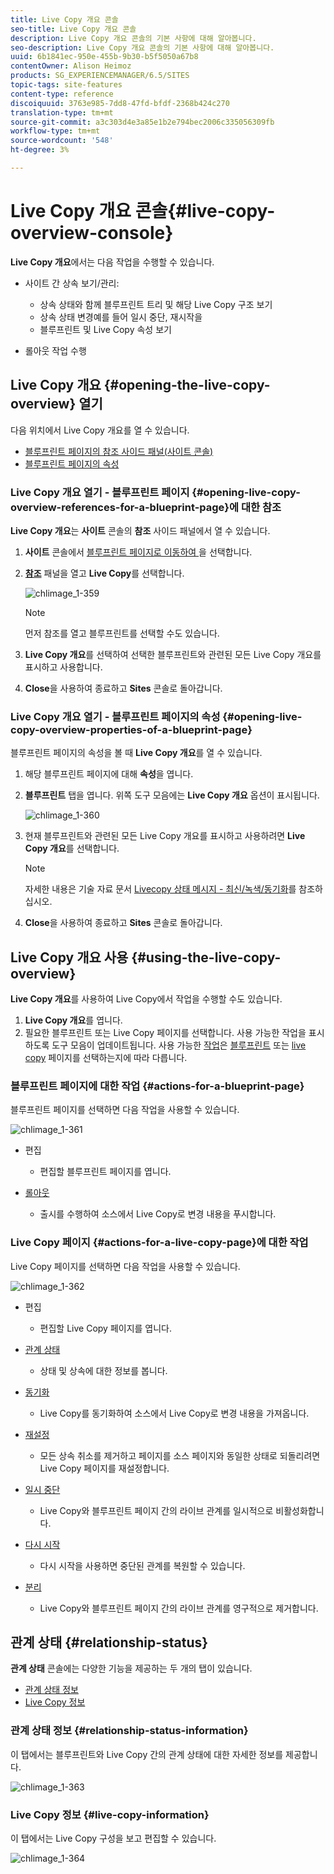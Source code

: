 ```yaml
---
title: Live Copy 개요 콘솔
seo-title: Live Copy 개요 콘솔
description: Live Copy 개요 콘솔의 기본 사항에 대해 알아봅니다.
seo-description: Live Copy 개요 콘솔의 기본 사항에 대해 알아봅니다.
uuid: 6b1841ec-950e-455b-9b30-b5f5050a67b8
contentOwner: Alison Heimoz
products: SG_EXPERIENCEMANAGER/6.5/SITES
topic-tags: site-features
content-type: reference
discoiquuid: 3763e985-7dd8-47fd-bfdf-2368b424c270
translation-type: tm+mt
source-git-commit: a3c303d4e3a85e1b2e794bec2006c335056309fb
workflow-type: tm+mt
source-wordcount: '548'
ht-degree: 3%

---
```



# Live Copy 개요 콘솔{#live-copy-overview-console}

**Live Copy 개요**&#x200B;에서는 다음 작업을 수행할 수 있습니다.

* 사이트 간 상속 보기/관리:

   * 상속 상태와 함께 블루프린트 트리 및 해당 Live Copy 구조 보기
   * 상속 상태 변경예를 들어 일시 중단, 재시작을
   * 블루프린트 및 Live Copy 속성 보기

* 롤아웃 작업 수행

## Live Copy 개요 {#opening-the-live-copy-overview} 열기

다음 위치에서 Live Copy 개요를 열 수 있습니다.

* [블루프린트 페이지의 참조 사이드 패널(사이트 콘솔)](#opening-live-copy-overview-references-for-a-blueprint-page)
* [블루프린트 페이지의 속성](#opening-live-copy-overview-properties-of-a-blueprint-page)

### Live Copy 개요 열기 - 블루프린트 페이지 {#opening-live-copy-overview-references-for-a-blueprint-page}에 대한 참조

**Live Copy 개요**&#x200B;는 **사이트** 콘솔의 **참조** 사이드 패널에서 열 수 있습니다.

1. **사이트** 콘솔에서 [블루프린트 페이지로 이동하여 ](/help/sites-authoring/basic-handling.md#viewing-and-selecting-resources)을 선택합니다.
1. **[참조](/help/sites-authoring/basic-handling.md#references)** 패널을 열고 **Live Copy**&#x200B;를 선택합니다.

   ![chlimage_1-359](assets/chlimage_1-359.png)

   >[!NOTE]
   >
   >먼저 참조를 열고 블루프린트를 선택할 수도 있습니다.

1. **Live Copy 개요**&#x200B;를 선택하여 선택한 블루프린트와 관련된 모든 Live Copy 개요를 표시하고 사용합니다.
1. **Close**&#x200B;을 사용하여 종료하고 **Sites** 콘솔로 돌아갑니다.

### Live Copy 개요 열기 - 블루프린트 페이지의 속성 {#opening-live-copy-overview-properties-of-a-blueprint-page}

블루프린트 페이지의 속성을 볼 때 **Live Copy 개요**&#x200B;를 열 수 있습니다.

1. 해당 블루프린트 페이지에 대해 **속성**&#x200B;을 엽니다.
1. **블루프린트** 탭을 엽니다. 위쪽 도구 모음에는 **Live Copy 개요** 옵션이 표시됩니다.

   ![chlimage_1-360](assets/chlimage_1-360.png)

1. 현재 블루프린트와 관련된 모든 Live Copy 개요를 표시하고 사용하려면 **Live Copy 개요**&#x200B;를 선택합니다.

   >[!NOTE]
   >
   >자세한 내용은 기술 자료 문서 [Livecopy 상태 메시지 - 최신/녹색/동기화](https://helpx.adobe.com/experience-manager/kb/livecopy-status-message---up-to-date-green-in-sync.html)를 참조하십시오.

1. **Close**&#x200B;을 사용하여 종료하고 **Sites** 콘솔로 돌아갑니다.

## Live Copy 개요 사용 {#using-the-live-copy-overview}

**Live Copy 개요**&#x200B;를 사용하여 Live Copy에서 작업을 수행할 수도 있습니다.

1. **Live Copy 개요**&#x200B;를 엽니다.
1. 필요한 블루프린트 또는 Live Copy 페이지를 선택합니다. 사용 가능한 작업을 표시하도록 도구 모음이 업데이트됩니다. 사용 가능한 [작업](/help/sites-administering/msm.md#terms-used)은 [블루프린트](#actions-for-a-blueprint-page) 또는 [live copy](#actions-for-a-live-copy-page) 페이지를 선택하는지에 따라 다릅니다.

### 블루프린트 페이지에 대한 작업 {#actions-for-a-blueprint-page}

블루프린트 페이지를 선택하면 다음 작업을 사용할 수 있습니다.

![chlimage_1-361](assets/chlimage_1-361.png)

* 편집

   * 편집할 블루프린트 페이지를 엽니다.

* [롤아웃](/help/sites-administering/msm.md#rollout-and-synchronize)

   * 출시를 수행하여 소스에서 Live Copy로 변경 내용을 푸시합니다.

### Live Copy 페이지 {#actions-for-a-live-copy-page}에 대한 작업

Live Copy 페이지를 선택하면 다음 작업을 사용할 수 있습니다.

![chlimage_1-362](assets/chlimage_1-362.png)

* 편집

   * 편집할 Live Copy 페이지를 엽니다.

* [관계 상태](#relationship-status)

   * 상태 및 상속에 대한 정보를 봅니다.

* [동기화](/help/sites-administering/msm.md#rollout-and-synchronize)

   * Live Copy를 동기화하여 소스에서 Live Copy로 변경 내용을 가져옵니다.

* [재설정](/help/sites-administering/msm-livecopy.md#resetting-a-live-copy-page)

   * 모든 상속 취소를 제거하고 페이지를 소스 페이지와 동일한 상태로 되돌리려면 Live Copy 페이지를 재설정합니다.

* [일시 중단](/help/sites-administering/msm.md#suspending-and-cancelling-inheritance-and-synchronization)

   * Live Copy와 블루프린트 페이지 간의 라이브 관계를 일시적으로 비활성화합니다.

* [다시 시작](/help/sites-administering/msm-livecopy.md#resuming-inheritance-for-a-page)

   * 다시 시작을 사용하면 중단된 관계를 복원할 수 있습니다.

* [분리](/help/sites-administering/msm.md#detaching-a-live-copy)

   * Live Copy와 블루프린트 페이지 간의 라이브 관계를 영구적으로 제거합니다.

## 관계 상태 {#relationship-status}

**관계 상태** 콘솔에는 다양한 기능을 제공하는 두 개의 탭이 있습니다.

* [관계 상태 정보](#relationship-status-information)
* [Live Copy 정보](#live-copy-information)

### 관계 상태 정보 {#relationship-status-information}

이 탭에서는 블루프린트와 Live Copy 간의 관계 상태에 대한 자세한 정보를 제공합니다.

![chlimage_1-363](assets/chlimage_1-363.png)

### Live Copy 정보 {#live-copy-information}

이 탭에서는 Live Copy 구성을 보고 편집할 수 있습니다.

![chlimage_1-364](assets/chlimage_1-364.png)

